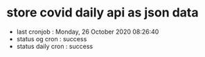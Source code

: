 # store covid daily api as json data

- last cronjob : Monday, 26 October 2020 08:26:40
- status og cron : success
- status daily cron : success
      
      
